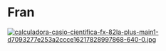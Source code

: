 # Fran

[![calculadora-casio-cientifica-fx-82la-plus-main1-d7093277e253a2ccce16217828997868-640-0.jpg](https://i.postimg.cc/zBw1MSTD/calculadora-casio-cientifica-fx-82la-plus-main1-d7093277e253a2ccce16217828997868-640-0.jpg)](https://postimg.cc/62QS4ZHF)
